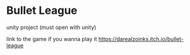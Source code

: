 # Bullet League

unity project (must open with unity)

link to the game if you wanna play it https://darealzoinks.itch.io/bullet-league
